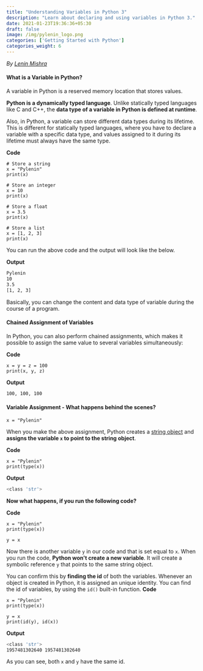 ```yaml
---
title: "Understanding Variables in Python 3"
description: "Learn about declaring and using variables in Python 3."
date: 2021-01-23T19:36:36+05:30
draft: false
image: /img/pylenin_logo.png
categories: ['Getting Started with Python']
categories_weight: 6
---
```

<div class="sharethis-inline-follow-buttons"></div>

*By [Lenin Mishra](https://www.pylenin.com/authors/#lenin-mishra)*

#### What is a Variable in Python?

A variable in Python is a reserved memory location that stores values.

**Python is a dynamically typed language**. 
Unlike statically typed languages like C and C++, 
the **data type of a variable in Python is defined at runtime**. 

Also, in Python, a variable can store different data types during 
its lifetime. 
This is different for statically typed languages, 
where you have to declare a variable with a specific data type, 
and values assigned to it during its lifetime must always have the same type.

**Code**

```python3
# Store a string
x = "Pylenin"
print(x)

# Store an integer
x = 10
print(x)

# Store a float
x = 3.5
print(x)

# Store a list
x = [1, 2, 3]
print(x)
```

You can run the above code and the output will look like the below.

**Output**

```bash
Pylenin
10
3.5
[1, 2, 3]
```

Basically, you can change the content and data type of variable during the course of a program.

#### Chained Assignment of Variables

In Python, you can also perform chained assignments, 
which makes it possible to assign the same value to 
several variables simultaneously:

**Code**

```python3
x = y = z = 100
print(x, y, z)
```

**Output**

```bash
100, 100, 100
```

#### Variable Assignment - What happens behind the scenes?

```python3
x = "Pylenin"
```

When you make the above assignment, Python creates a [string object](https://www.pylenin.com/categories/python-strings/) and **assigns the variable `x` to point to the string object**.

**Code**

```python3
x = "Pylenin"
print(type(x))
```

**Output**

```bash
<class 'str'>
```

**Now what happens, if you run the following code?**

**Code**

```python3
x = "Pylenin"
print(type(x))

y = x
```

Now there is another variable `y` in our code and that is set equal to `x`.
When you run the code, **Python won't create a new variable**. 
It will create a symbolic reference `y` that points to the same string object.

You can confirm this by **finding the id** of both the variables. Whenever an object is created in Python, it is assigned an unique identity.
You can find the id of variables, by using the `id()` built-in function.
**Code**

```python3
x = "Pylenin"
print(type(x))

y = x
print(id(y), id(x))
```

**Output**

```bash
<class 'str'>
1957481302640 1957481302640
```

As you can see, both `x` and `y` have the same id.